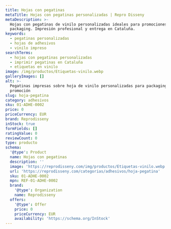 ```yaml
---
title: Hojas con pegatinas
metaTitle: Hojas con pegatinas personalizadas | Repro Disseny
metaDescription: >-
  Hojas con pegatinas de vinilo personalizadas ideales para promociones y
  packaging. Impresión profesional y entrega en Cataluña.
keywords:
  - pegatinas personalizadas
  - hojas de adhesivos
  - vinilo impreso
searchTerms:
  - hojas con pegatinas personalizadas
  - imprimir pegatinas en Cataluña
  - etiquetas en vinilo
image: /img/productos/Etiquetas-vinilo.webp
galleryImages: []
alt: >-
  Pegatinas impresas sobre hoja de vinilo personalizadas para packaging y
  promoción
slug: hoja-pegatina
category: adhesivos
sku: 01-ADHE-0002
price: 0
priceCurrency: EUR
brand: Reprodisseny
inStock: true
formFields: []
ratingValue: 0
reviewCount: 0
type: producto
schema:
  '@type': Product
  name: Hojas con pegatinas
  description: ''
  image: 'https://reprodisseny.com/img/productos/Etiquetas-vinilo.webp'
  url: 'https://reprodisseny.com/categorias/adhesivos/hoja-pegatina'
  sku: 01-ADHE-0002
  mpn: REF-01-ADHE-0002
  brand:
    '@type': Organization
    name: Reprodisseny
  offers:
    '@type': Offer
    price: 0
    priceCurrency: EUR
    availability: 'https://schema.org/InStock'
---
```


